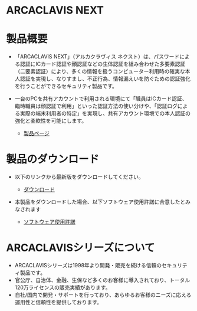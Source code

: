 # ARCACLAVIS NEXT
# 製品概要
- 「ARCACLAVIS NEXT」（アルカクラヴィス ネクスト）は、パスワードによる認証にICカード認証や顔認証などの生体認証を組み合わせた多要素認証（二要素認証）により、多くの情報を扱うコンピューター利用時の確実な本人認証を実現し、なりすまし、不正行為、情報漏えいを防ぐための認証強化を行うことができるセキュリティ製品です。
- 一台のPCを共有アカウントで利用される環境にて「職員はICカード認証、臨時職員は顔認証で利用」といった認証方法の使い分けや、「認証ログによる実際の端末利用者の特定」を実現し、共有アカウント環境での本人認証の強化と柔軟性を可能にします。

  - [製品ページ](https://www.ryobi.co.jp/security/arcaclavis-next)

# 製品のダウンロード
- 以下のリンクから最新版をダウンロードしてください。
  
  - [ダウンロード](https://github.com/ss-dev-release/product/releases)
    
- 本製品をダウンロードした場合、以下ソフトウェア使用許諾に合意したとみなされます

  - [ソフトウェア使用許諾](https://github.com/ss-dev-release/product/blob/main/License.txt)


# ARCACLAVISシリーズについて  
- ARCACLAVISシリーズは1998年より開発・販売を続ける信頼のセキュリティ製品です。
- 官公庁、自治体、金融、生保など多くのお客様に導入されており、トータル120万ライセンスの販売実績があります。
- 自社/国内で開発・サポートを行っており、あらゆるお客様のニーズに応える運用性と信頼性を提供しております。
